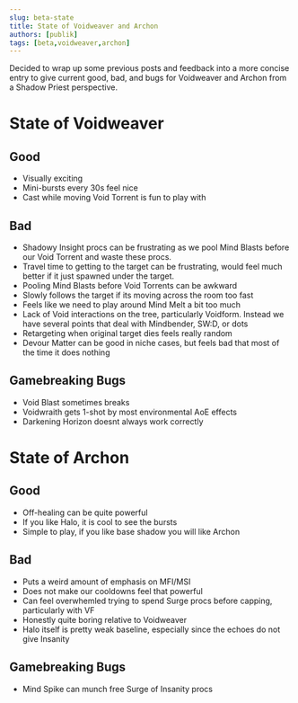 ```yaml
---
slug: beta-state
title: State of Voidweaver and Archon
authors: [publik]
tags: [beta,voidweaver,archon]
---
```


Decided to wrap up some previous posts and feedback into a more concise entry to give current good, bad, and bugs for Voidweaver and Archon from a Shadow Priest perspective.

# State of Voidweaver
## Good
- Visually exciting
- Mini-bursts every 30s feel nice
- Cast while moving Void Torrent is fun to play with

## Bad
- Shadowy Insight procs can be frustrating as we pool Mind Blasts before our Void Torrent and waste these procs.
- Travel time to getting to the target can be frustrating, would feel much better if it just spawned under the target.
- Pooling Mind Blasts before Void Torrents can be awkward
- Slowly follows the target if its moving across the room too fast
- Feels like we need to play around Mind Melt a bit too much
- Lack of Void interactions on the tree, particularly Voidform. Instead we have several points that deal with Mindbender, SW:D, or dots
- Retargeting when original target dies feels really random
- Devour Matter can be good in niche cases, but feels bad that most of the time it does nothing

## Gamebreaking Bugs
- Void Blast sometimes breaks
- Voidwraith gets 1-shot by most environmental AoE effects
- Darkening Horizon doesnt always work correctly

# State of Archon
## Good
- Off-healing can be quite powerful
- If you like Halo, it is cool to see the bursts
- Simple to play, if you like base shadow you will like Archon

## Bad
- Puts a weird amount of emphasis on MFI/MSI
- Does not make our cooldowns feel that powerful
- Can feel overwhemled trying to spend Surge procs before capping, particularly with VF
- Honestly quite boring relative to Voidweaver
- Halo itself is pretty weak baseline, especially since the echoes do not give Insanity

## Gamebreaking Bugs
- Mind Spike can munch free Surge of Insanity procs